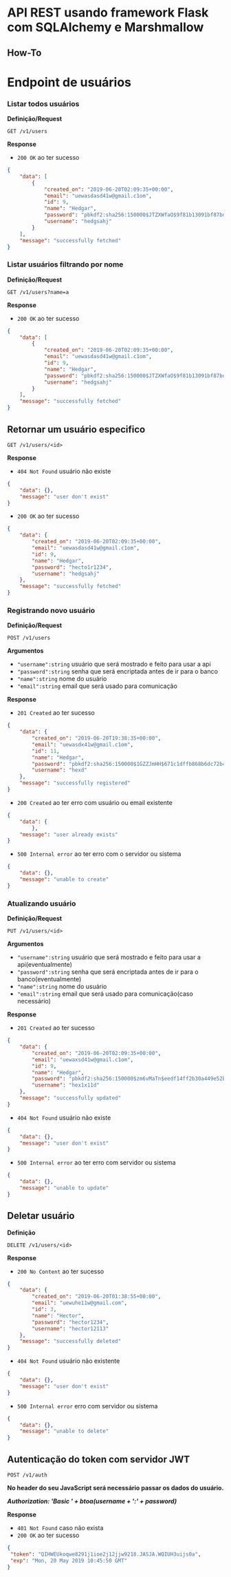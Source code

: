 # API REST usando framework Flask com SQLAlchemy e Marshmallow
 
## How-To

# Endpoint de usuários

### Listar todos usuários

**Definição/Request**

`GET /v1/users`

**Response**

- `200 OK` ao ter sucesso

```json
{
    "data": [
        {
            "created_on": "2019-06-20T02:09:35+00:00",
            "email": "uewasdasd41w@gmail.c1om",
            "id": 9,
            "name": "Hedgar",
            "password": "pbkdf2:sha256:150000$JTZXWfaO$9f81b13091bf87bdc7883f55089efec6421e3ed076d3bbc3bb4476b6b4b8d39f",
            "username": "hedgsahj"
        }
    ],
    "message": "successfully fetched"
}
```
### Listar usuários filtrando por nome

**Definição/Request**

`GET /v1/users?name=a`

**Response**

- `200 OK` ao ter sucesso

```json
{
    "data": [
        {
            "created_on": "2019-06-20T02:09:35+00:00",
            "email": "uewasdasd41w@gmail.c1om",
            "id": 9,
            "name": "Hedgar",
            "password": "pbkdf2:sha256:150000$JTZXWfaO$9f81b13091bf87bdc7883f55089efec6421e3ed076d3bbc3bb4476b6b4b8d39f",
            "username": "hedgsahj"
        }
    ],
    "message": "successfully fetched"
}
```


## Retornar um usuário especifico

`GET /v1/users/<id>`

**Response**

- `404 Not Found` usuário não existe

```json
{
    "data": {},
    "message": "user don't exist"
}
```

- `200 OK` ao ter sucesso

```json
{
    "data": {
        "created_on": "2019-06-20T02:09:35+00:00",
        "email": "uewasdasd41w@gmail.c1om",
        "id": 9,
        "name": "Hedgar",
        "password": "hecto1r1234",
        "username": "hedgsahj"
    },
    "message": "successfully fetched"
}
```


### Registrando novo usuário

**Definição/Request**

`POST /v1/users`

**Argumentos**

- `"username":string` usuário que será mostrado e feito para usar a api
- `"password":string` senha que será encriptada antes de ir para o banco
- `"name":string` nome do usuário
- `"email":string` email que será usado para comunicação

**Response**

- `201 Created` ao ter sucesso

```json
{
    "data": {
        "created_on": "2019-06-20T19:38:35+00:00",
        "email": "uewasdx41w@gmail.c1om",
        "id": 11,
        "name": "Hedgar",
        "password": "pbkdf2:sha256:150000$1GZZJmHH$671c1dffb868b6dc72b459fb3c2cb8cd2dd547b4d4f64834139469a562dc4b0a",
        "username": "hexd"
    },
    "message": "successfully registered"
}
```

- `200 Created` ao ter erro com usuário ou email existente

```json
{
    "data": {
        },
    "message": "user already exists"
}
```

- `500 Internal error` ao ter erro com o servidor ou sistema

```json
{
    "data": {},
    "message": "unable to create"
}
```


### Atualizando usuário

**Definição/Request**

`PUT /v1/users/<id>`

**Argumentos**

- `"username":string` usuário que será mostrado e feito para usar a api(eventualmente)
- `"password":string` senha que será encriptada antes de ir para o banco(eventualmente)
- `"name":string` nome do usuário
- `"email":string` email que será usado para comunicação(caso necessário)

**Response**

- `201 Created` ao ter sucesso

```json
{
    "data": {
        "created_on": "2019-06-20T02:09:35+00:00",
        "email": "uewaxsd41w@gmail.c1om",
        "id": 9,
        "name": "Hedgar",
        "password": "pbkdf2:sha256:150000$zm6vMaTn$eedf14ff2b30a449e52be4a96ae0533d437faba3869ae93d7297e5036f2f4ffc",
        "username": "hex1x11d"
    },
    "message": "successfully updated"
}
```

- `404 Not Found` usuário não existe

```json
{
    "data": {},
    "message": "user don't exist"
}
```

- `500 Internal error` ao ter erro com servidor ou sistema

```json
{
    "data": {},
    "message": "unable to update"
}
```

## Deletar usuário

**Definição**

`DELETE /v1/users/<id>`

**Response**

- `200 No Content` ao ter sucesso

```json
{
    "data": {
        "created_on": "2019-06-20T01:38:55+00:00",
        "email": "uewuhe11w@gmail.com",
        "id": 3,
        "name": "Hector",
        "password": "hector1234",
        "username": "hector12113"
    },
    "message": "successfully deleted"
}
```

- `404 Not Found` usuário não existente

```json
{
    "data": {},
    "message": "user don't exist"
}
```

- `500 Internal error` erro com servidor ou sistema

```json
{
    "data": {},
    "message": "unable to delete"
}
```

## Autenticação do token com servidor JWT

`POST /v1/auth`

**No header do seu JavaScript será necessário passar os dados do usuário.**

***Authorization: 'Basic ' + btoa(username + ':' + password)***

**Response**

- `401 Not Found` caso não exista
- `200 OK` ao ter sucesso

```json
{
 "token": "QIHWEUkoqwe8291j1ioe2j12jjw9218.JASJA.WQIUH3uijs0a",
 "exp": "Mon, 20 May 2019 10:45:50 GMT"
}
```



